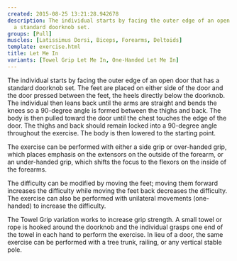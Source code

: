 ```yaml
---
created: 2015-08-25 13:21:28.942678
description: The individual starts by facing the outer edge of an open door that has
  a standard doorknob set.
groups: [Pull]
muscles: [Latissimus Dorsi, Biceps, Forearms, Deltoids]
template: exercise.html
title: Let Me In
variants: [Towel Grip Let Me In, One-Handed Let Me In]
---
```

The individual starts by facing the outer edge of an open door that has a standard doorknob set. The feet are placed on either side of the door and the door pressed between the feet, the heels directly below the doorknob. The individual then leans back until the arms are straight and bends the knees so a 90-degree angle is formed between the thighs and back. The body is then pulled toward the door until the chest touches the edge of the door. The thighs and back should remain locked into a 90-degree angle throughout the exercise. The body is then lowered to the starting point.

The exercise can be performed with either a side grip or over-handed grip, which places emphasis on the extensors on the outside of the forearm, or an under-handed grip, which shifts the focus to the flexors on the inside of the forearms.

The difficulty can be modified by moving the feet; moving them forward increases the difficulty while moving the feet back decreases the difficulty. The exercise can also be performed with unilateral movements (one-handed) to increase the difficulty.

The Towel Grip variation works to increase grip strength. A small towel or rope is hooked around the doorknob and the individual grasps one end of the towel in each hand to perform the exercise. In lieu of a door, the same exercise can be performed with a tree trunk, railing, or any vertical stable pole.